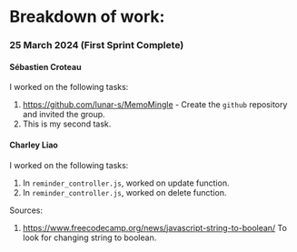 # Breakdown of work:

### 25 March 2024 (First Sprint Complete)

#### Sébastien Croteau

I worked on the following tasks:

1. <https://github.com/lunar-s/MemoMingle> - Create the `github` repository and invited the group.
2. This is my second task.

#### Charley Liao

I worked on the following tasks:

1. <Insert Some Task Here> In `reminder_controller.js`, worked on update function.
2. <Insert Some Task Here> In `reminder_controller.js`, worked on delete function.

Sources:

1. <https://www.freecodecamp.org/news/javascript-string-to-boolean/> To look for changing string to boolean.
